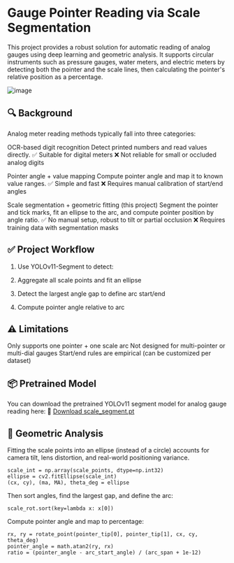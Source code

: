 # Gauge Pointer Reading via Scale Segmentation
This project provides a robust solution for automatic reading of analog gauges using deep learning and geometric analysis. It supports circular instruments such as pressure gauges, water meters, and electric meters by detecting both the pointer and the scale lines, then calculating the pointer's relative position as a percentage.

![image](https://github.com/user-attachments/assets/6fbcba94-8777-45fb-9f52-c9ef55adb7a8)

## 🔍 Background
Analog meter reading methods typically fall into three categories:

OCR-based digit recognition
Detect printed numbers and read values directly.
✅ Suitable for digital meters
❌ Not reliable for small or occluded analog digits

Pointer angle + value mapping
Compute pointer angle and map it to known value ranges.
✅ Simple and fast
❌ Requires manual calibration of start/end angles

Scale segmentation + geometric fitting (this project)
Segment the pointer and tick marks, fit an ellipse to the arc, and compute pointer position by angle ratio.
✅ No manual setup, robust to tilt or partial occlusion
❌ Requires training data with segmentation masks

## ✅ Project Workflow
1. Use YOLOv11-Segment to detect:

2. Aggregate all scale points and fit an ellipse

3. Detect the largest angle gap to define arc start/end

4. Compute pointer angle relative to arc

## ⚠️ Limitations
Only supports one pointer + one scale arc
Not designed for multi-pointer or multi-dial gauges
Start/end rules are empirical (can be customized per dataset)

## 📦 Pretrained Model

You can download the pretrained YOLOv11 segment model for analog gauge reading here:
🔗 [Download scale_segment.pt](https://huggingface.co/miyoshi4417/scale_segment/resolve/main/scale_segment.pt)

## 📐 Geometric Analysis
Fitting the scale points into an ellipse (instead of a circle) accounts for camera tilt, lens distortion, and real-world positioning variance.
```
scale_int = np.array(scale_points, dtype=np.int32)
ellipse = cv2.fitEllipse(scale_int)
(cx, cy), (ma, MA), theta_deg = ellipse
```
Then sort angles, find the largest gap, and define the arc:
```
scale_rot.sort(key=lambda x: x[0])
```
Compute pointer angle and map to percentage:
```
rx, ry = rotate_point(pointer_tip[0], pointer_tip[1], cx, cy, theta_deg)
pointer_angle = math.atan2(ry, rx)
ratio = (pointer_angle - arc_start_angle) / (arc_span + 1e-12)
```


